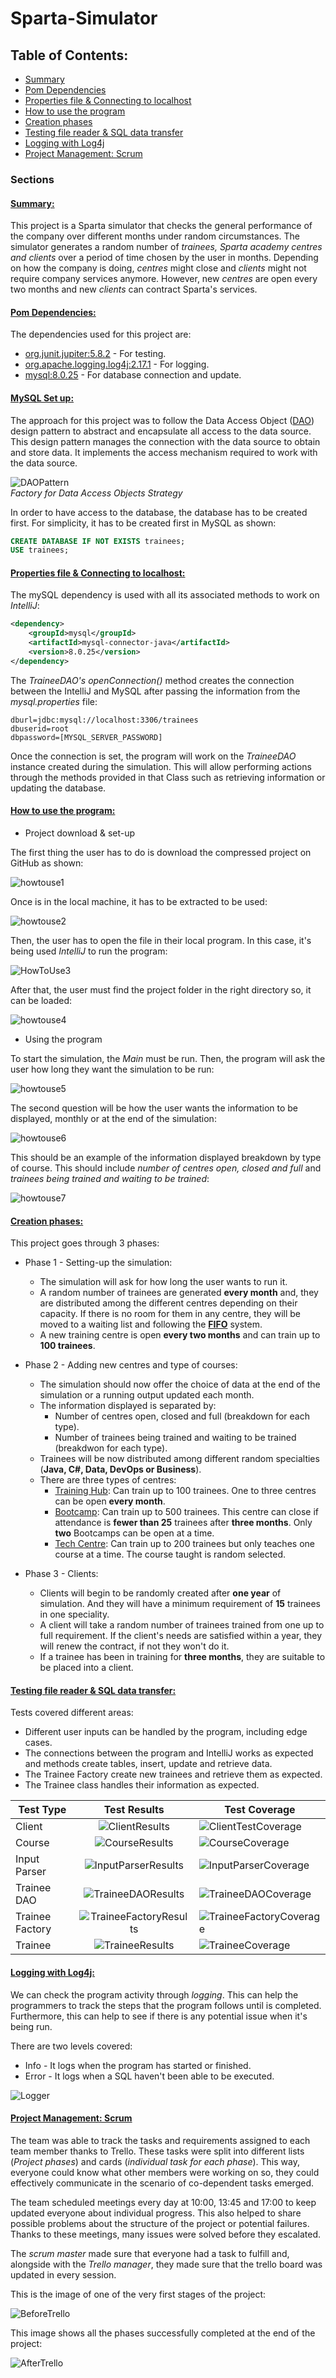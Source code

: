 # Sparta-Simulator

## Table of Contents:

* [Summary](#inssummaryins)
* [Pom Dependencies](#inspom-dependenciesins)
* [Properties file & Connecting to localhost](#insproperties-file--connecting-to-localhostins)
* [How to use the program](#inshow-to-use-the-programins)
* [Creation phases](#inscreation-phasesins)
* [Testing file reader & SQL data transfer](#instesting-file-reader--sql-data-transferins)
* [Logging with Log4j](#inslogging-with-log4jins)
* [Project Management: Scrum](#insproject-management-scrumins)

### Sections
#### <ins>Summary:</ins>
This project is a Sparta simulator that checks the general performance of the company over different months under random circumstances. 
The simulator generates a random number of *trainees, Sparta academy centres and clients* over a period of time chosen by the user in months. 
Depending on how the company is doing, *centres* might close and *clients* might not require company services anymore.
However, new *centres* are open every two months and new *clients* can contract Sparta's services.
#### <ins>Pom Dependencies:</ins>
The dependencies used for this project are:
* [org.junit.jupiter:5.8.2](https://junit.org/junit5/) - For testing.
* [org.apache.logging.log4j:2.17.1](https://logging.apache.org/log4j/2.x/) - For logging.
* [mysql:8.0.25](https://dev.mysql.com/doc/connector-j/8.0/en/connector-j-installing-maven.html) - For database connection and update.
#### <ins>MySQL Set up:</ins>
The approach for this project was to follow the Data Access Object ([DAO](https://www.oracle.com/java/technologies/dataaccessobject.html)) design pattern to abstract and encapsulate all access to the data source. This design pattern manages the connection with the data source to obtain and store data. It implements the access mechanism required to work with the data source.

![DAOPattern](https://user-images.githubusercontent.com/63067669/153708510-bd39862b-3fc2-4c08-8252-ab804d9d527e.png)  
*Factory for Data Access Objects Strategy*

In order to have access to the database, the database has to be created first. For simplicity, it has to be created first in MySQL as shown:

```sql
CREATE DATABASE IF NOT EXISTS trainees;
USE trainees;
```
#### <ins>Properties file & Connecting to localhost:</ins>

The mySQL dependency is used with all its associated methods to work on *IntelliJ*:

```xml
<dependency>
    <groupId>mysql</groupId>
    <artifactId>mysql-connector-java</artifactId>
    <version>8.0.25</version>
</dependency>
```

The *TraineeDAO's openConnection()* method creates the connection between the IntelliJ and MySQL after passing the information from the *mysql.properties* file:

```properties
dburl=jdbc:mysql://localhost:3306/trainees
dbuserid=root
dbpassword=[MYSQL_SERVER_PASSWORD]
```

Once the connection is set, the program will work on the *TraineeDAO* instance created during the simulation. This will allow performing actions through the methods provided in that Class such as retrieving information or updating the database.

#### <ins>How to use the program:</ins>
* Project download & set-up

The first thing the user has to do is download the compressed project on GitHub as shown:

![howtouse1](https://user-images.githubusercontent.com/63067669/154701030-2057f34b-aef4-46f6-9556-cc89218d7037.png)

Once is in the local machine, it has to be extracted to be used:

![howtouse2](https://user-images.githubusercontent.com/63067669/154701127-fb301512-b1e6-4bcf-bbca-bc3aa6a05e11.png)

Then, the user has to open the file in their local program. In this case, it's being used *IntelliJ* to run the program:

![HowToUse3](https://user-images.githubusercontent.com/63067669/153816556-dcbdc43f-7075-47c3-9a91-d1379a2afe16.png)

After that, the user must find the project folder in the right directory so, it can be loaded:

![howtouse4](https://user-images.githubusercontent.com/63067669/154334431-25306a8b-27c7-45cd-be32-9390f868d04b.png)

* Using the program

To start the simulation, the *Main* must be run. Then, the program will ask the user how long they want the simulation to be run:

![howtouse5](https://user-images.githubusercontent.com/63067669/154674673-d9c45a80-2a86-439a-b910-48710fcce22e.png)

The second question will be how the user wants the information to be displayed, monthly or at the end of the simulation:

![howtouse6](https://user-images.githubusercontent.com/63067669/154339732-9bd89e8c-6752-4ffb-bf6c-a43340d7b883.png)

This should be an example of the information displayed breakdown by type of course. This should include *number of centres open, closed and full* and *trainees being trained and waiting to be trained*:

![howtouse7](https://user-images.githubusercontent.com/63067669/154677735-1488274e-24b1-4f80-b0cf-d2e9053f6b6f.png)


#### <ins>Creation phases:</ins>

This project goes through 3 phases:

* Phase 1 - Setting-up the simulation:
  * The simulation will ask for how long the user wants to run it.
  * A random number of trainees are generated **every month** and, they are distributed among the different centres depending on their capacity. If there is no room for them in any centre, they will be moved to a waiting list and following the **[FIFO](https://en.wikipedia.org/wiki/FIFO_and_LIFO_accounting)** system.
  * A new training centre is open **every two months** and can train up to **100 trainees**.


* Phase 2 - Adding new centres and type of courses:
  * The simulation should now offer the choice of data at the end of the simulation or a running output updated each month.
  * The information displayed is separated by:
    * Number of centres open, closed and full (breakdown for each type).
    * Number of trainees being trained and waiting to be trained (breakdwon for each type).
  * Trainees will be now distributed among different random specialties (**Java, C#, Data, DevOps or Business**).
  * There are three types of centres:
    * <ins>Training Hub</ins>: Can train up to 100 trainees. One to three centres can be open **every month**.
    * <ins>Bootcamp</ins>: Can train up to 500 trainees. This centre can close if attendance is **fewer than 25** trainees after **three months**. Only **two** Bootcamps can be open at a time.
    * <ins>Tech Centre</ins>: Can train up to 200 trainees but only teaches one course at a time. The course taught is random selected.


* Phase 3 - Clients:
  * Clients will begin to be randomly created after **one year** of simulation. And they will have a minimum requirement of **15** trainees in one speciality.
  * A client will take a random number of trainees trained from one up to full requirement. If the client's needs are satisfied within a year, they will renew the contract, if not they won't do it.
  * If a trainee has been in training for **three months**, they are suitable to be placed into a client.
    
#### <ins>Testing file reader & SQL data transfer:</ins>
Tests covered different areas:
* Different user inputs can be handled by the program, including edge cases.
* The connections between the program and IntelliJ works as expected and methods create tables, insert, update and retrieve data.
* The Trainee Factory create new trainees and retrieve them as expected.
* The Trainee class handles their information as expected.

| Test Type       |                                                          Test Results                                                           | Test Coverage                                                                                                                 |
|-----------------|:-------------------------------------------------------------------------------------------------------------------------------:|-------------------------------------------------------------------------------------------------------------------------------|
| Client          |     ![ClientResults](https://user-images.githubusercontent.com/63067669/154776407-8e49e6eb-76a9-4819-9e00-a9a5bf3cc41f.png)     | ![ClientTestCoverage](https://user-images.githubusercontent.com/63067669/154778500-8d6b42de-9249-4a5c-b378-1d7e9b1f6403.png)  |
| Course          |     ![CourseResults](https://user-images.githubusercontent.com/63067669/154776657-901f979a-9971-4967-8f8e-3076cf624f9e.png)     | ![CourseCoverage](https://user-images.githubusercontent.com/63067669/154778496-23df487f-2eb3-4c8e-977d-0df1b0f576ab.png)      |
| Input Parser    |     ![InputParserResults](https://user-images.githubusercontent.com/63067669/154814951-3b745528-a354-4d95-9fcb-ac9a6d712242.png)| ![InputParserCoverage](https://user-images.githubusercontent.com/63067669/154814952-04aad2f8-e365-4e99-a160-031833d81942.png) |
| Trainee DAO     |   ![TraineeDAOResults](https://user-images.githubusercontent.com/63067669/154777416-c954ca94-e2e1-4239-aca9-d7f93f1fa64e.png)   | ![TraineeDAOCoverage](https://user-images.githubusercontent.com/63067669/154778498-da872986-4151-4d7e-a8c1-4f728a77bfea.png)  |
| Trainee Factory | ![TraineeFactoryResults](https://user-images.githubusercontent.com/63067669/154777619-5dfa488b-dd2c-4607-ba92-019b4686a1fc.png) | ![TraineeFactoryCoverage](https://user-images.githubusercontent.com/63067669/154778499-3d4ad999-2e45-468f-9d0b-7a370414498a.png) |
| Trainee         |    ![TraineeResults](https://user-images.githubusercontent.com/63067669/154777839-f2e14bb9-32a6-472a-b7e4-44d87211bece.png)     | ![TraineeCoverage](https://user-images.githubusercontent.com/63067669/154778497-36417ab1-299b-4701-bef0-a4a82f2bfff4.png)     |

#### <ins>Logging with Log4j:</ins>
We can check the program activity through *logging*. This can help the programmers to track the steps that the program follows until is completed. Furthermore, this can help to see if there is any potential issue when it's being run.

There are two levels covered:
* Info - It logs when the program has started or finished.
* Error - It logs when a SQL haven't been able to be executed.

![Logger](https://user-images.githubusercontent.com/63067669/154814948-0a7ed7b5-403a-4682-b25b-7db2cb1897d8.png)

#### <ins>Project Management: Scrum</ins>

The team was able to track the tasks and requirements assigned to each team member thanks to Trello. These tasks were split into different lists (*Project phases*) and cards (*individual task for each phase*). This way, everyone could know what other members were working on so, they could effectively communicate in the scenario of co-dependent tasks emerged. 

The team scheduled meetings every day at 10:00, 13:45 and 17:00 to keep updated everyone about individual progress. This also helped to share possible problems about the structure of the project or potential failures. Thanks to these meetings, many issues were solved before they escalated.

The *scrum master* made sure that everyone had a task to fulfill and, alongside with the *Trello manager*, they made sure that the trello board was updated in every session.

This is the image of one of the very first stages of the project:

![BeforeTrello](https://user-images.githubusercontent.com/63067669/154815835-e4e568cd-cb7c-45ff-9873-44fe9e116cf1.png)

This image shows all the phases successfully completed at the end of the project:

![AfterTrello](https://user-images.githubusercontent.com/63067669/154815834-4c10f9bd-2671-44f8-b59d-a7cb0b25071a.png)